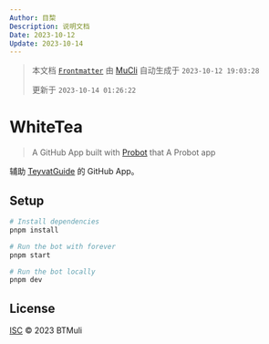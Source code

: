 ```yaml
---
Author: 目棃
Description: 说明文档
Date: 2023-10-12
Update: 2023-10-14
---
```


> 本文档 [`Frontmatter`](https://github.com/BTMuli/MuCli#Frontmatter) 由 [MuCli](https://github.com/BTMuli/Mucli) 自动生成于 `2023-10-12 19:03:28`
>
> 更新于 `2023-10-14 01:26:22`

# WhiteTea

> A GitHub App built with [Probot](https://github.com/probot/probot) that A Probot app

辅助 [TeyvatGuide](https://github.com/BTMuli/TeyvatGuide) 的 GitHub App。

## Setup

```sh
# Install dependencies
pnpm install

# Run the bot with forever
pnpm start

# Run the bot locally
pnpm dev
```

## License

[ISC](./LICENSE) © 2023 BTMuli
